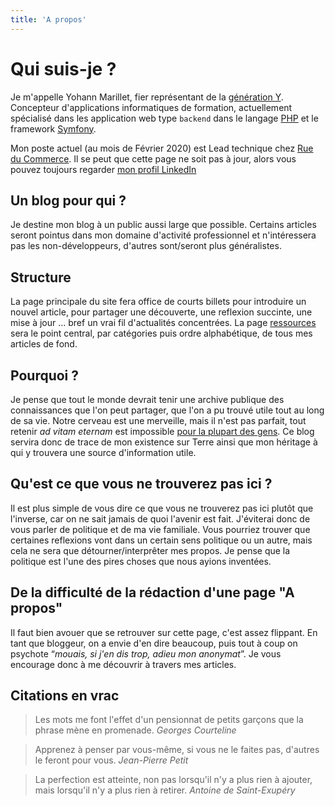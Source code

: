 ```yaml
---
title: 'A propos'
---
```


# Qui suis-je ?
Je m'appelle Yohann Marillet, fier représentant de la [génération Y](https://fr.wikipedia.org/wiki/G%C3%A9n%C3%A9ration_Y). Concepteur d'applications informatiques de formation, actuellement spécialisé dans les application web type `backend` dans le langage [PHP](https://www.php.net/) et le framework [Symfony](https://symfony.com/).

Mon poste actuel (au mois de Février 2020) est Lead technique chez [Rue du Commerce](https://www.rueducommerce.fr/). Il se peut que cette page ne soit pas à jour, alors vous pouvez toujours regarder [mon profil LinkedIn](https://www.linkedin.com/in/yohann-m-61869926/)

## Un blog pour qui ?
Je destine mon blog à un public aussi large que possible. Certains articles seront pointus dans mon domaine d'activité professionnel et n'intéressera pas les non-développeurs, d'autres sont/seront plus généralistes.

## Structure
La page principale du site fera office de courts billets pour introduire un nouvel article, pour partager une découverte, une reflexion succinte, une mise à jour ... bref un vrai fil d'actualités concentrées. La page [ressources](/resources) sera le point central, par catégories puis ordre alphabétique, de tous mes articles de fond.

## Pourquoi ?
Je pense que tout le monde devrait tenir une archive publique des connaissances que l'on peut partager, que l'on a pu trouvé utile tout au long de sa vie. Notre cerveau est une merveille, mais il n'est pas parfait, tout retenir *ad vitam eternam* est impossible [pour la plupart des gens](https://fr.wikipedia.org/wiki/M%C3%A9moire_eid%C3%A9tique). Ce blog servira donc de trace de mon existence sur Terre ainsi que mon héritage à qui y trouvera une source d'information utile.

## Qu'est ce que vous ne trouverez pas ici ?
Il est plus simple de vous dire ce que vous ne trouverez pas ici plutôt que l'inverse, car on ne sait jamais de quoi l'avenir est fait. J'éviterai donc de vous parler de politique et de ma vie familiale. Vous pourriez trouver que certaines reflexions vont dans un certain sens politique ou un autre, mais cela ne sera que détourner/interprêter mes propos. Je pense que la politique est l'une des pires choses que nous ayions inventées.

## De la difficulté de la rédaction d'une page "A propos"
Il faut bien avouer que se retrouver sur cette page, c'est assez flippant. En tant que bloggeur, on a envie d'en dire beaucoup, puis tout à coup on psychote “*mouais, si j'en dis trop, adieu mon anonymat*”. Je vous encourage donc à me découvrir à travers mes articles.

## Citations en vrac

> Les mots me font l'effet d'un pensionnat de petits garçons que la phrase mène en promenade.
> <cite>Georges Courteline</cite> 
> 

> Apprenez à penser par vous-même, si vous ne le faites pas, d'autres le feront pour vous.
> <cite>Jean-Pierre Petit</cite> 
> 

> La perfection est atteinte, non pas lorsqu'il n'y a plus rien à ajouter, mais lorsqu'il n'y a plus rien à retirer.
> <cite>Antoine de Saint-Exupéry</cite>
> 
